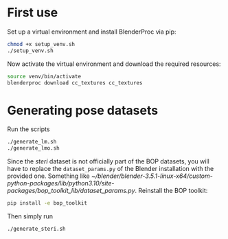 # First use
Set up a virtual environment and install BlenderProc via pip:
```sh
chmod +x setup_venv.sh
./setup_venv.sh
```
Now activate the virtual environment and download the required resources:
```sh
source venv/bin/activate
blenderproc download cc_textures cc_textures
```

# Generating pose datasets
Run the scripts
```sh
./generate_lm.sh
./generate_lmo.sh
```

Since the *steri* dataset is not officially part of the BOP datasets, you will have to replace the `dataset_params.py` of the Blender installation with the provided one.
Something like *~/blender/blender-3.5.1-linux-x64/custom-python-packages/lib/python3.10/site-packages/bop_toolkit_lib/dataset_params.py*.
Reinstall the BOP toolkit:
```sh
pip install -e bop_toolkit
```

Then simply run
```sh
./generate_steri.sh
```